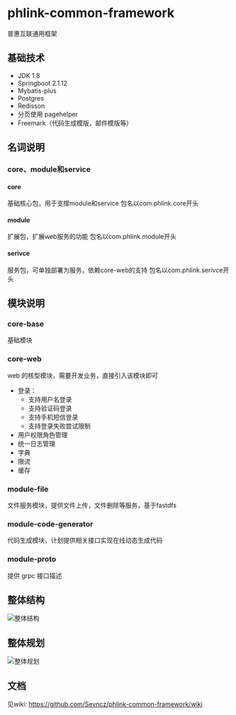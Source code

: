 # phlink-common-framework
普惠互联通用框架

## 基础技术
- JDK 1.8
- Springboot 2.1.12
- Mybatis-plus
- Postgres
- Redisson
- 分页使用 pagehelper
- Freemark（代码生成模版，邮件模版等）

## 名词说明
### core、module和service
#### core
基础核心包，用于支撑module和service
包名以com.phlink.core开头
#### module
扩展包，扩展web服务的功能
包名以com.phlink.module开头
#### serivce
服务包，可单独部署为服务，依赖core-web的支持
包名以com.phlink.serivce开头
 
## 模块说明
### core-base
基础模块
### core-web
web 的核型模块，需要开发业务，直接引入该模块即可
- 登录：
    - 支持用户名登录
    - 支持验证码登录
    - 支持手机短信登录
    - 支持登录失败尝试限制 
- 用户权限角色管理
- 统一日志管理
- 字典
- 限流
- 缓存
### module-file
文件服务模块，提供文件上传，文件删除等服务，基于fastdfs
### module-code-generator
代码生成模块，计划提供相关接口实现在线动态生成代码
### module-proto
提供 grpc 接口描述

## 整体结构
![整体结构](http://ww1.sinaimg.cn/large/7bc111b9ly1gd6astegf9j21e60nyjuj.jpg)

## 整体规划
![整体规划](http://ww1.sinaimg.cn/large/7bc111b9ly1gd6at6ecdtj21e80kltbb.jpg)

## 文档
见wiki: https://github.com/Sevncz/phlink-common-framework/wiki
